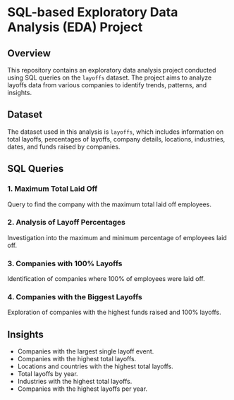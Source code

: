 # SQL-based Exploratory Data Analysis (EDA) Project

## Overview
This repository contains an exploratory data analysis project conducted using SQL queries on the `layoffs` dataset. The project aims to analyze layoffs data from various companies to identify trends, patterns, and insights.

## Dataset
The dataset used in this analysis is `layoffs`, which includes information on total layoffs, percentages of layoffs, company details, locations, industries, dates, and funds raised by companies.

## SQL Queries
### 1. Maximum Total Laid Off
Query to find the company with the maximum total laid off employees.

### 2. Analysis of Layoff Percentages
Investigation into the maximum and minimum percentage of employees laid off.

### 3. Companies with 100% Layoffs
Identification of companies where 100% of employees were laid off.

### 4. Companies with the Biggest Layoffs
Exploration of companies with the highest funds raised and 100% layoffs.

## Insights
- Companies with the largest single layoff event.
- Companies with the highest total layoffs.
- Locations and countries with the highest total layoffs.
- Total layoffs by year.
- Industries with the highest total layoffs.
- Companies with the highest layoffs per year.

